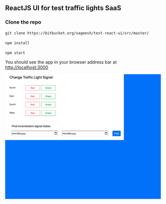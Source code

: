 ## ReactJS UI for test traffic lights SaaS

### Clone the repo

```
git clone https://bitbucket.org/vageesh/test-react-ui/src/master/

npm install

npm start
```
You should see the app in your browser address bar at [http://localhost:3000](http://localhost:3000)

![Demo UI interaction](https://github.com/vageeshs/reactjs-trafficlight-training/blob/master/public/ezgif.com-optimize.gif)